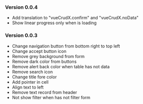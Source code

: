 ### Version 0.0.4
* Add translation to "vueCrudX.confirm" and "vueCrudX.noData"
* Show linear progress only when is loading

### Version 0.0.3

* Change navigation button from bottom right to top left
* Change accept button icon
* Remove grey background from form
* Remove dark color from buttons
* Remove alert back color when table has not data
* Remove search icon
* Change title fore color
* Add pointer in cell
* Align text to left
* Remove text record from header
* Not show filter when has not filter form
